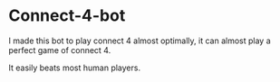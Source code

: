 # Connect-4-bot

I made this bot to play connect 4 almost optimally, it can almost play a perfect game of connect 4.

It easily beats most human players.
